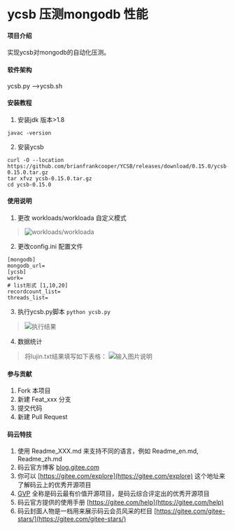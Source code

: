 # ycsb 压测mongodb 性能

#### 项目介绍
实现ycsb对mongodb的自动化压测。

#### 软件架构
ycsb.py -->ycsb.sh


#### 安装教程

1. 安装jdk 版本>1.8
```
javac -version
```
2. 安装ycsb
```
curl -O --location https://github.com/brianfrankcooper/YCSB/releases/download/0.15.0/ycsb-0.15.0.tar.gz
tar xfvz ycsb-0.15.0.tar.gz
cd ycsb-0.15.0
```

#### 使用说明

1. 更改 workloads/workloada 自定义模式
>![workloads/workloada](https://images.gitee.com/uploads/images/2018/0827/141911_e3c48b03_1753909.png "屏幕截图.png")
2. 更改config.ini 配置文件
```
[mongodb]
mongodb_url=
[ycsb]
work=
# list形式 [1,10,20]
recordcount_list=
threads_list= 
```
3. 执行ycsb.py脚本
`python ycsb.py`
>![执行结果](https://images.gitee.com/uploads/images/2018/0827/145933_4e729cc1_1753909.png "屏幕截图.png")

4. 数据统计
>将lujin.txt结果填写如下表格：
![输入图片说明](https://images.gitee.com/uploads/images/2018/0827/150828_48bbc12e_1753909.png "屏幕截图.png")
#### 参与贡献

1. Fork 本项目
2. 新建 Feat_xxx 分支
3. 提交代码
4. 新建 Pull Request


#### 码云特技

1. 使用 Readme\_XXX.md 来支持不同的语言，例如 Readme\_en.md, Readme\_zh.md
2. 码云官方博客 [blog.gitee.com](https://blog.gitee.com)
3. 你可以 [https://gitee.com/explore](https://gitee.com/explore) 这个地址来了解码云上的优秀开源项目
4. [GVP](https://gitee.com/gvp) 全称是码云最有价值开源项目，是码云综合评定出的优秀开源项目
5. 码云官方提供的使用手册 [https://gitee.com/help](https://gitee.com/help)
6. 码云封面人物是一档用来展示码云会员风采的栏目 [https://gitee.com/gitee-stars/](https://gitee.com/gitee-stars/)